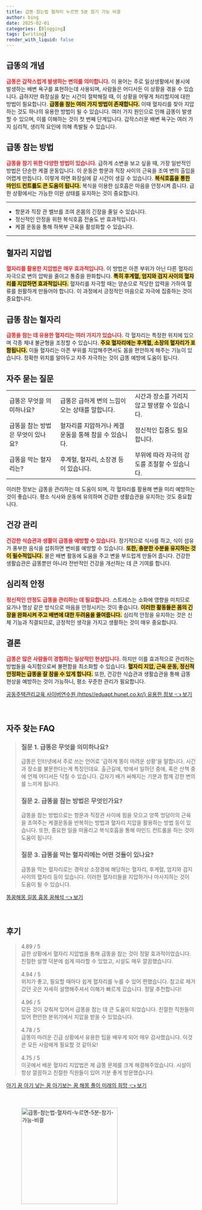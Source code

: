 ```yaml
---
title: 급똥 참는법 혈자리 누르면 5분 참기 가능 비결
author: bing
date: 2025-02-01
categories: [Blogging]
tags: [writing]
render_with_liquid: false
---
```



<h2 id='급똥의 개념'>급똥의 개념</h2>

<p><b><span style="color: #ee2323;">급똥은 갑작스럽게 발생하는 변의를 의미합니다.</span></b> 이 용어는 주로 일상생활에서 불시에 발생하는 배변 욕구를 표현하는데 사용되며, 사람들은 어디서든 이 상황을 겪을 수 있습니다. 급하지만 화장실을 찾는 시간이 절박해질 때, 이 상황을 어떻게 처리할지에 대한 방법이 필요합니다. <b><span style="background-color: #ffe066;">급똥을 참는 여러 가지 방법이 존재합니다.</span></b> 이때 혈자리를 찾아 지압하는 것도 하나의 유용한 방법이 될 수 있습니다. 여러 가지 원인으로 인해 급똥이 발생할 수 있으며, 이를 이해하는 것이 첫 번째 단계입니다. 갑작스러운 배변 욕구는 여러 가지 심리적, 생리적 요인에 의해 촉발될 수 있습니다.</p>

<h2 id='급똥 참는 방법'>급똥 참는 방법</h2>

<p><b><span style="color: #ee2323;">급똥을 참기 위한 다양한 방법이 있습니다.</span></b> 급하게 소변을 보고 싶을 때, 가장 일반적인 방법은 단순한 케겔 운동입니다. 이 운동은 항문과 직장 사이의 근육을 조여 변의 출입을 어렵게 만듭니다. 이렇게 하면 화장실에 갈 시간이 생길 수 있습니다. <b><span style="background-color: #ffe066;">복식호흡을 통한 마인드 컨트롤도 큰 도움이 됩니다.</span></b> 복식을 이용한 심호흡은 마음을 안정시켜 줍니다. 급한 상황에서는 가능한 이완 상태를 유지하는 것이 중요합니다.</p>

<hr />

<ul>
    <li>항문과 직장 관 밸브를 조여 온몸의 긴장을 줄일 수 있습니다.</li>
    <li>정신적인 안정을 위한 복식호흡 전술도 반 효과적입니다.</li>
    <li>케겔 운동을 통해 하복부 근육을 활성화할 수 있습니다.</li>
</ul>

<hr />

<h2 id='혈자리 지압법'>혈자리 지압법</h2>

<p><b><span style="color: #ee2323;">혈자리를 활용한 지압법은 매우 효과적입니다.</span></b> 이 방법은 아픈 부위가 아닌 다른 혈자리 자극으로 변의 압박을 줄이고 통증을 완화합니다. <b><span style="background-color: #ffe066;">특히 후계혈, 엄지와 검지 사이의 혈자리를 지압하면 효과적입니다.</span></b> 혈자리를 자극할 때는 양손으로 적당한 압력을 가하여 혈류를 원활하게 만들어야 합니다. 이 과정에서 긍정적인 마음으로 자극에 집중하는 것이 중요합니다.</p>

<h2 id='급똥 참는 혈자리'>급똥 참는 혈자리</h2>

<p><b><span style="color: #ee2323;">급똥을 참는 데 유용한 혈자리는 여러 가지가 있습니다.</span></b> 각 혈자리는 특정한 위치에 있으며 각종 체내 불균형을 조정할 수 있습니다. <b><span style="background-color: #ffe066;">주요 혈자리에는 후계혈, 소장의 혈자리가 포함됩니다.</span></b> 이들 혈자리는 아픈 부위를 지압해주면서도 몸을 편안하게 해주는 기능이 있습니다. 정확한 위치를 알아두고 자주 자극하는 것이 급똥 예방에 도움이 됩니다.</p>

<h2 id='자주 묻는 질문'>자주 묻는 질문</h2>

<table>
    <tr>
        <td>급똥은 무엇을 의미하나요?</td>
        <td>급똥은 급하게 변의 느낌이 오는 상태를 말합니다.</td>
        <td>시간과 장소를 가리지 않고 발생할 수 있습니다.</td>
    </tr>
    <tr>
        <td>급똥을 참는 방법은 무엇이 있나요?</td>
        <td>혈자리를 지압하거나 케겔 운동을 통해 참을 수 있습니다.</td>
        <td>정신적인 집중도 필요합니다.</td>
    </tr>
    <tr>
        <td>급똥을 막는 혈자리는?</td>
        <td>후계혈, 혈자리, 소장경 등이 있습니다.</td>
        <td>부위에 따라 자극의 강도를 조절할 수 있습니다.</td>
    </tr>
</table>

<p>이러한 정보는 급똥을 관리하는 데 도움이 되며, 각 혈자리를 활용해 변을 미리 예방하는 것이 좋습니다. 평소 식사와 운동에 유의하며 건강한 생활습관을 유지하는 것도 중요합니다.</p>

<h2 id='건강 관리'>건강 관리</h2>

<p><b><span style="color: #ee2323;">건강한 식습관과 생활이 급똥을 예방할 수 있습니다.</span></b> 정기적으로 식사를 하고, 식이 섬유가 풍부한 음식을 섭취하면 변비를 예방할 수 있습니다. <b><span style="background-color: #ffe066;">또한, 충분한 수분을 유지하는 것이 필수적입니다.</span></b> 물은 배변 활동에 도움을 주고 변을 부드럽게 만들어 줍니다. 건강한 생활습관은 급똥뿐만 아니라 전반적인 건강을 개선하는 데 큰 기여를 합니다.</p>

<h2 id='심리적 안정'>심리적 안정</h2>

<p><b><span style="color: #ee2323;">정신적인 안정도 급똥을 관리하는 데 필요합니다.</span></b> 스트레스는 소화에 영향을 미치므로 요가나 명상 같은 방식으로 마음을 안정시키는 것이 좋습니다. <b><span style="background-color: #ffe066;">이러한 활동들은 몸의 긴장을 완화시켜 주고 배변에 대한 두려움을 줄여줍니다.</span></b> 심리적 안정을 유지하는 것은 신체 기능과 직결되므로, 긍정적인 생각을 가지고 생활하는 것이 매우 중요합니다.</p>

<h2 id='결론'>결론</h2>

<p><b><span style="color: #ee2323;">급똥은 많은 사람들이 경험하는 일상적인 현상입니다.</span></b> 하지만 이를 효과적으로 관리하는 방법들을 숙지함으로써 불편함을 최소화할 수 있습니다. <b><span style="background-color: #ffe066;">혈자리 지압, 근육 운동, 정신적 안정화는 급똥을 잘 참을 수 있게 합니다.</span></b> 또한, 건강한 식습관과 생활습관을 통해 급똥 현상을 예방하는 것이 가능하니, 평소 꾸준한 관리가 필요합니다.</p>


<p><a class="click-button" title="공동주택관리교육 사이버연수원 (https//eduapt.hunet.co.kr/) 유용한 정보" href="https://24nara.github.io/posts/%EA%B3%B5%EB%8F%99%EC%A3%BC%ED%83%9D%EA%B4%80%EB%A6%AC%EA%B5%90%EC%9C%A1-%EC%82%AC%EC%9D%B4%EB%B2%84%EC%97%B0%EC%88%98%EC%9B%90-(httpseduapt.hunet.co.kr)-%EC%9C%A0%EC%9A%A9%ED%95%9C-%EC%A0%95%EB%B3%B4/" rel="dofollow">공동주택관리교육 사이버연수원 (https//eduapt.hunet.co.kr/) 유용한 정보 👈 보기</a></p><br>
<h2 id='자주_찾는_FAQ'>자주 찾는 FAQ</h2>
<div itemscope="" itemtype="https://schema.org/FAQPage"> 
<blockquote> 
<div itemscope="" itemprop="mainEntity" itemtype="https://schema.org/Question"> 
<h3 itemprop="name">질문 1. 급똥은 무엇을 의미하나요?</h3> 
<div itemscope="" itemprop="acceptedAnswer" itemtype="https://schema.org/Answer"> 
<span itemprop="text"> 
<p>급똥은 인터넷에서 주로 쓰는 언어로 '급하게 똥이 마려운 상황'을 말합니다. 시간과 장소를 불문한다는게 특징인데요. 출근길에, 밖에서 일하던 중에, 혹은 산책 중에 언제 어디서든 닥칠 수 있습니다. 갑자기 배가 싸해지는 기분과 함께 강한 변의를 느끼게 됩니다.</p> 
</span> 
</div> 
</div> 

<div itemscope="" itemprop="mainEntity" itemtype="https://schema.org/Question"> 
<h3 itemprop="name">질문 2. 급똥을 참는 방법은 무엇인가요?</h3> 
<div itemscope="" itemprop="acceptedAnswer" itemtype="https://schema.org/Answer"> 
<span itemprop="text"> 
<p>급똥을 참는 방법으로는 항문과 직장관 사이에 힘을 모으고 양쪽 엉덩이의 근육을 조여주는 케겔운동을 반복하는 방법과 혈자리 지압을 활용하는 방법 등이 있습니다. 또한, 중요한 일을 떠올리고 복식호흡을 통해 마인드 컨트롤을 하는 것이 도움이 됩니다.</p> 
</span> 
</div> 
</div> 

<div itemscope="" itemprop="mainEntity" itemtype="https://schema.org/Question"> 
<h3 itemprop="name">질문 3. 급똥을 막는 혈자리에는 어떤 것들이 있나요?</h3> 
<div itemscope="" itemprop="acceptedAnswer" itemtype="https://schema.org/Answer"> 
<span itemprop="text"> 
<p>급똥을 막는 혈자리로는 경락상 소장경에 해당하는 혈자리, 후계혈, 엄지와 검지 사이의 혈자리 등이 있습니다. 이러한 혈자리들을 지압하거나 마사지하는 것이 도움이 될 수 있습니다.</p> 
</span> 
</div> 
</div> 
</blockquote> 
</div>
<p><a class="click-button" title="똥꿈해몽 길몽 흉몽 꿈해석" href="https://24nara.github.io/posts/%EB%98%A5%EA%BF%88%ED%95%B4%EB%AA%BD-%EA%B8%B8%EB%AA%BD-%ED%9D%89%EB%AA%BD-%EA%BF%88%ED%95%B4%EC%84%9D/" rel="dofollow">똥꿈해몽 길몽 흉몽 꿈해석 👈 보기</a></p><br>
<h2 id='후기'>후기</h2>
<div itemscope itemtype="https://schema.org/Product">
  <blockquote>
  <div itemprop="review" itemscope itemtype="https://schema.org/Review">
      <div itemprop="reviewRating" itemscope itemtype="https://schema.org/Rating"> <span itemprop="ratingValue">4.89</span> / <span itemprop="bestRating">5</span> </div>
      <span itemprop="reviewBody">급한 상황에서 혈자리 지압법을 통해 급똥을 참는 것이 정말 효과적이었습니다. 친절한 설명 덕분에 쉽게 따라할 수 있었고, 시설도 매우 깔끔했습니다.</span>
  </div>
  <br>
  <div itemprop="review" itemscope itemtype="https://schema.org/Review">
      <div itemprop="reviewRating" itemscope itemtype="https://schema.org/Rating"> <span itemprop="ratingValue">4.94</span> / <span itemprop="bestRating">5</span> </div>
      <span itemprop="reviewBody">위치가 좋고, 필요할 때마다 쉽게 혈자리를 누를 수 있어 편했습니다. 참고로 제가 갔던 곳은 자세히 설명해주셔서 이해가 빠르게 갔습니다. 정말 추천합니다!</span>
  </div>
  <br>
  <div itemprop="review" itemscope itemtype="https://schema.org/Review">
      <div itemprop="reviewRating" itemscope itemtype="https://schema.org/Rating"> <span itemprop="ratingValue">4.96</span> / <span itemprop="bestRating">5</span> </div>
      <span itemprop="reviewBody">모든 것이 갖춰져 있어서 급똥을 참는 데 큰 도움이 되었습니다. 친절한 직원들이 있어 편안한 분위기에서 지압을 받을 수 있었습니다.</span>
  </div>
  <br>
  <div itemprop="review" itemscope itemtype="https://schema.org/Review">
      <div itemprop="reviewRating" itemscope itemtype="https://schema.org/Rating"> <span itemprop="ratingValue">4.78</span> / <span itemprop="bestRating">5</span> </div>
      <span itemprop="reviewBody">급똥이 마려운 긴급 상황에서 유용한 팁을 배우게 되어 매우 감사했습니다. 이것은 모든 사람에게 필요할 것 같아요!</span>
  </div>
  <br>
  <div itemprop="review" itemscope itemtype="https://schema.org/Review">
      <div itemprop="reviewRating" itemscope itemtype="https://schema.org/Rating"> <span itemprop="ratingValue">4.75</span> / <span itemprop="bestRating">5</span> </div>
      <span itemprop="reviewBody">이곳에서 배운 혈자리 지압법은 제 급똥 문제를 크게 해결해주었습니다. 시설이 항상 깔끔하고 친절한 직원들이 있어 기분 좋게 방문했습니다.</span>
  </div>
  </blockquote>
</div>
<p><a class="click-button" title="아기 꿈 아기 낳는 꿈 아기보는 꿈 해몽 풀이 미래의 희망" href="https://24nara.github.io/posts/%EC%95%84%EA%B8%B0-%EA%BF%88-%EC%95%84%EA%B8%B0-%EB%82%B3%EB%8A%94-%EA%BF%88-%EC%95%84%EA%B8%B0%EB%B3%B4%EB%8A%94-%EA%BF%88-%ED%95%B4%EB%AA%BD-%ED%92%80%EC%9D%B4-%EB%AF%B8%EB%9E%98%EC%9D%98-%ED%9D%AC%EB%A7%9D/" rel="dofollow">아기 꿈 아기 낳는 꿈 아기보는 꿈 해몽 풀이 미래의 희망 👈 보기</a></p><br>
<figure class="image"><img src="https://24nara.github.io/assets/img/thumbnail/급똥-참는법-혈자리-누르면-5분-참기-가능-비결.webp" alt="급똥-참는법-혈자리-누르면-5분-참기-가능-비결" width="256" height="256"></figure>